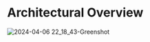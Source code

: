 # Architectural Overview

![2024-04-06 22_18_43-Greenshot](https://github.com/LorenzoLeonardo/ms-xoauth2-test-tool-for-windows/assets/97872577/953eb5ff-359a-4ff3-acd7-183f0d75968b)
